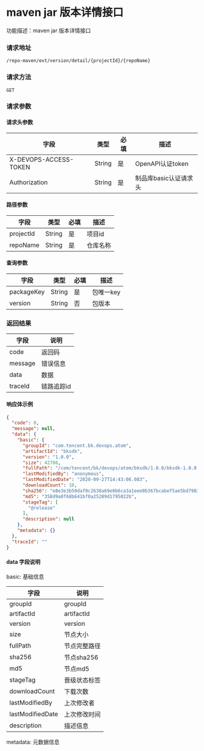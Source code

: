 # maven jar 版本详情接口
功能描述：maven jar 版本详情接口

### 请求地址
```
/repo-maven/ext/version/detail/{projectId}/{repoName}
```

### 请求方法
`GET`
### 请求参数

#### 请求头参数

| 字段                  | 类型   | 必填 | 描述                  |
| --------------------- | ------ | ---- | --------------------- |
| X-DEVOPS-ACCESS-TOKEN | String | 是   | OpenAPI认证token      |
| Authorization         | String | 是   | 制品库basic认证请求头 |

#### 路径参数

| 字段        | 类型     | 必填  | 描述         |
|-----------|--------|-----|------------|
| projectId | String | 是   | 项目id       |
| repoName  | String | 是   | 仓库名称       |

#### 查询参数

| 字段         | 类型     | 必填  | 描述     |
|------------|--------|-----|--------|
| packageKey | String | 是   | 包唯一key |
| version    | String | 否   | 包版本    |

### 返回结果

| 字段      | 说明     |
|---------|--------|
| code    | 返回码    |
| message | 错误信息   |
| data    | 数据     |
| traceId | 链路追踪id |

#### 响应体示例

```json
{
  "code": 0,
  "message": null,
  "data": {
    "basic": {
      "groupId": "com.tencent.bk.devops.atom",
      "artifactId": "bksdk",
      "version": "1.0.0",
      "size": 42786,
      "fullPath": "/com/tencent/bk/devops/atom/bksdk/1.0.0/bksdk-1.0.0.jar",
      "lastModifiedBy": "anonymous",
      "lastModifiedDate": "2020-09-27T14:43:06.083",
      "downloadCount": 10,
      "sha256": "e8e3e3b50daf0c2638a69e0b6ca3a1eee0b367bcabef5ae5bd7983700b9a6d58",
      "md5": "358d9a0f68b641bf0a25289d1795022b",
      "stageTag": [
        "@release"
      ],
      "description": null
    },
    "metadata": {}
  },
  "traceId": ""
}
```

#### data 字段说明

basic: 基础信息

| 字段               | 说明                 |
|------------------|--------------------|
| groupId          | groupId            |
| artifactId       | artifactId         |
| version          | version            |
| size             | 节点大小               |
| fullPath         | 节点完整路径             |
| sha256           | 节点sha256           |
| md5              | 节点md5              |
| stageTag         | 晋级状态标签             |
| downloadCount    | 下载次数               |
| lastModifiedBy   | 上次修改者              |
| lastModifiedDate | 上次修改时间             |
| description      | 描述信息               |

metadata: 元数据信息
